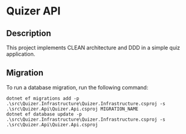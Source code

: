 # Quizer API

## Description

This project implements CLEAN architecture and DDD in a simple quiz application.

## Migration

To run a database migration, run the following command:

```pwsh
dotnet ef migrations add -p .\src\Quizer.Infrastructure\Quizer.Infrastructure.csproj -s .\src\Quizer.Api\Quizer.Api.csproj MIGRATION_NAME
dotnet ef database update -p .\src\Quizer.Infrastructure\Quizer.Infrastructure.csproj -s .\src\Quizer.Api\Quizer.Api.csproj
```
